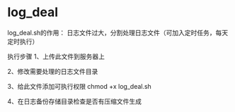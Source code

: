 # log_deal
log_deal.sh的作用：
日志文件过大，分割处理日志文件（可加入定时任务，每天定时执行）


执行步骤
1、上传此文件到服务器上

2、修改需要处理的日志文件目录

3、给此文件添加可执行权限
chmod +x log_deal.sh

4、在日志备份存储目录检查是否有压缩文件生成
